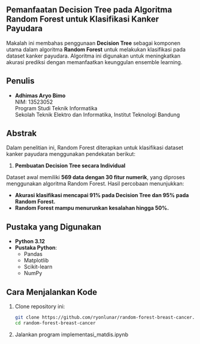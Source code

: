## Pemanfaatan Decision Tree pada Algoritma Random Forest untuk Klasifikasi Kanker Payudara

Makalah ini membahas penggunaan **Decision Tree** sebagai komponen utama dalam algoritma **Random Forest** untuk melakukan klasifikasi pada dataset kanker payudara. Algoritma ini digunakan untuk meningkatkan akurasi prediksi dengan memanfaatkan keunggulan ensemble learning.

## Penulis

- **Adhimas Aryo Bimo**  
  NIM: 13523052  
  Program Studi Teknik Informatika  
  Sekolah Teknik Elektro dan Informatika, Institut Teknologi Bandung  

## Abstrak

Dalam penelitian ini, Random Forest diterapkan untuk klasifikasi dataset kanker payudara menggunakan pendekatan berikut:
1. **Pembuatan Decision Tree secara Individual**  

Dataset awal memiliki **569 data dengan 30 fitur numerik**, yang diproses menggunakan algoritma Random Forest. Hasil percobaan menunjukkan:
- **Akurasi klasifikasi mencapai 91% pada Decision Tree dan 95% pada Random Forest.**
- **Random Forest mampu menurunkan kesalahan hingga 50%.**

## Pustaka yang Digunakan

- **Python 3.12**  
- **Pustaka Python**:
  - Pandas
  - Matplotlib
  - Scikit-learn
  - NumPy

## Cara Menjalankan Kode

1. Clone repository ini:
   ```bash
   git clone https://github.com/ryonlunar/random-forest-breast-cancer.git
   cd random-forest-breast-cancer

2. Jalankan program implementasi_matdis.ipynb

